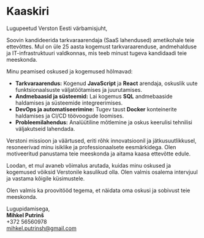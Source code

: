 # Kaaskiri

Lugupeetud Verston Eesti värbamisjuht,

Soovin kandideerida tarkvaraarendaja (SaaS lahendused) ametikohale teie ettevõttes. Mul on üle 25 aasta kogemust tarkvaraarenduse, andmehalduse ja IT-infrastruktuuri valdkonnas, mis teeb minust tugeva kandidaadi teie meeskonda.

Minu peamised oskused ja kogemused hõlmavad:

- **Tarkvaraarendus:** Kogenud **JavaScript** ja **React** arendaja, oskuslik uute funktsionaalsuste väljatöötamises ja juurutamises.
- **Andmebaasid ja süsteemid:** Lai kogemus **SQL** andmebaaside haldamises ja süsteemide integreerimises.
- **DevOps ja automatiseerimine:** Tugev taust **Docker** konteinerite haldamises ja CI/CD töövoogude loomises.
- **Probleemilahendus:** Analüütiline mõtlemine ja oskus keerulisi tehnilisi väljakutseid lahendada.

Verstoni missioon ja väärtused, eriti rõhk innovatsioonil ja jätkusuutlikkusel, resoneerivad minu isiklike ja professionaalsete eesmärkidega. Olen motiveeritud panustama teie meeskonda ja aitama kaasa ettevõtte edule.

Loodan, et mul avaneb võimalus arutada, kuidas minu oskused ja kogemused võiksid Verstonile kasulikud olla. Olen valmis osalema intervjuul ja vastama kõigile küsimustele.

Olen valmis ka proovitööd tegema, et näidata oma oskusi ja sobivust teie meeskonda.

Lugupidamisega,  
**Mihkel Putrinš**  
+372 56560978  
[mihkel.putrinsh@gmail.com](mailto:mihkel.putrinsh@gmail.com)
